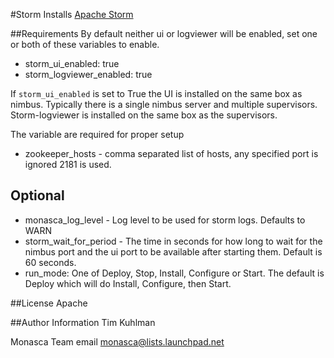 #Storm
Installs [Apache Storm](http://storm.incubator.apache.org/)

##Requirements
By default neither ui or logviewer will be enabled, set one or both of these variables to enable.
- storm_ui_enabled: true
- storm_logviewer_enabled: true

If `storm_ui_enabled` is set to True the UI is installed on the same box as nimbus. Typically there is a single nimbus server and multiple supervisors. Storm-logviewer is installed on the same box as the supervisors.

The variable are required for proper setup
- zookeeper_hosts - comma separated list of hosts, any specified port is ignored 2181 is used.

## Optional
- monasca_log_level - Log level to be used for storm logs. Defaults to WARN
- storm_wait_for_period - The time in seconds for how long to wait for the nimbus port and the ui port to be available after starting them. Default is 60 seconds.
- run_mode: One of Deploy, Stop, Install, Configure or Start. The default is Deploy which will do Install, Configure, then Start.

##License
Apache

##Author Information
Tim Kuhlman

Monasca Team email monasca@lists.launchpad.net
